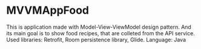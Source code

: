 # MVVMAppFood
This is application made with Model-View-ViewModel design pattern. And its main goal is to show food recipes, that are colleted from the API service.
Used libraries: Retrofit, Room persistence library, Glide.
Language: Java

